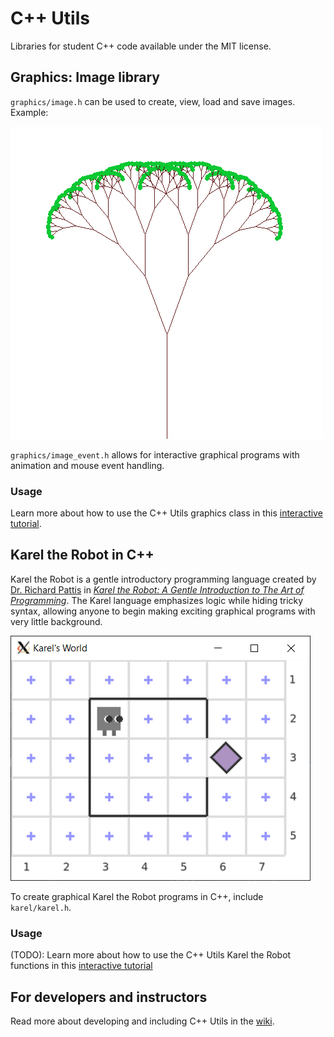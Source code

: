 # C++ Utils

Libraries for student C++ code available under the MIT license.

## Graphics: Image library

``graphics/image.h`` can be used to create, view, load and save images. Example:

![example fractal tree](graphics/test/example_fractal_tree.png)

``graphics/image_event.h`` allows for interactive graphical programs with animation and mouse event handling.

### Usage

Learn more about how to use the C++ Utils graphics class in this [interactive tutorial](https://lab.cs50.io/ILXL-guides/intro-to-graphics).

## Karel the Robot in C++

Karel the Robot is a gentle introductory programming language created by [Dr. Richard Pattis](https://www.ics.uci.edu/~pattis/) in [*Karel the Robot: A Gentle Introduction to The Art of Programming*](https://www.google.com/books/edition/_/ghcZAQAAIAAJ?hl=en&gbpv=1). The Karel language emphasizes logic while hiding tricky syntax, allowing anyone to begin making exciting graphical programs with very little background.

![karel the robot screenshot](karel/src/test/karel.png)

To create graphical Karel the Robot programs in C++, include ``karel/karel.h``.

### Usage

(TODO): Learn more about how to use the C++ Utils Karel the Robot functions in this [interactive tutorial](https://github.com/ILXL-guides/intro-to-karel)

## For developers and instructors

Read more about developing and including C++ Utils in the [wiki](https://github.com/ILXL/cpputils/wiki).
